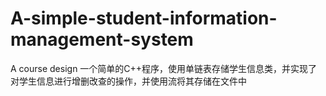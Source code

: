 # A-simple-student-information-management-system
A course design
一个简单的C++程序，使用单链表存储学生信息类，并实现了对学生信息进行增删改查的操作，并使用流将其存储在文件中

